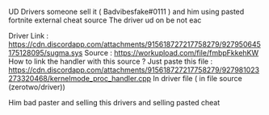 UD Drivers someone sell it ( Badvibesfake#0111 ) 
and him using pasted fortnite external cheat source
The driver ud on be not eac

Driver Link : https://cdn.discordapp.com/attachments/915618727217758279/927950645175128095/sugma.sys
Source : https://workupload.com/file/fmbpFkkehKW
How to link the handler with this source ? Just paste this file : https://cdn.discordapp.com/attachments/915618727217758279/927981023273320468/kernelmode_proc_handler.cpp
In driver file ( in file source (zerotwo/driver))

Him bad paster and selling this drivers and selling pasted cheat
